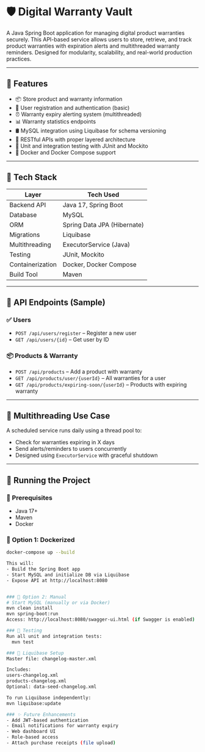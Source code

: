 # 🛡️ Digital Warranty Vault

A Java Spring Boot application for managing digital product warranties securely. This API-based service allows users to store, retrieve, and track product warranties with expiration alerts and multithreaded warranty reminders. Designed for modularity, scalability, and real-world production practices.

---

## 🧠 Features

- 📦 Store product and warranty information
- 👤 User registration and authentication (basic)
- ⏰ Warranty expiry alerting system (multithreaded)
- 📊 Warranty statistics endpoints
- 🛢️ MySQL integration using Liquibase for schema versioning
- 🚀 RESTful APIs with proper layered architecture
- 🧪 Unit and integration testing with JUnit and Mockito
- 🐳 Docker and Docker Compose support

---

## 🔧 Tech Stack

| Layer        | Tech Used                       |
|--------------|---------------------------------|
| Backend API  | Java 17, Spring Boot            |
| Database     | MySQL                           |
| ORM          | Spring Data JPA (Hibernate)     |
| Migrations   | Liquibase                       |
| Multithreading | ExecutorService (Java)       |
| Testing      | JUnit, Mockito                  |
| Containerization | Docker, Docker Compose     |
| Build Tool   | Maven                           |

---

## 🧪 API Endpoints (Sample)

### ✅ Users

- `POST /api/users/register` – Register a new user
- `GET /api/users/{id}` – Get user by ID

### 📦 Products & Warranty

- `POST /api/products` – Add a product with warranty
- `GET /api/products/user/{userId}` – All warranties for a user
- `GET /api/products/expiring-soon/{userId}` – Products with expiring warranty

---

## 🧠 Multithreading Use Case

A scheduled service runs daily using a thread pool to:
- Check for warranties expiring in X days
- Send alerts/reminders to users concurrently
- Designed using `ExecutorService` with graceful shutdown

---

## 🚀 Running the Project

### 📌 Prerequisites

- Java 17+
- Maven
- Docker

### 🐳 Option 1: Dockerized

```bash
docker-compose up --build

This will:
- Build the Spring Boot app
- Start MySQL and initialize DB via Liquibase
- Expose API at http://localhost:8080


### 🔧 Option 2: Manual
# Start MySQL (manually or via Docker)
mvn clean install
mvn spring-boot:run
Access: http://localhost:8080/swagger-ui.html (if Swagger is enabled)

### 🧪 Testing
Run all unit and integration tests:
  mvn test

### 📂 Liquibase Setup
Master file: changelog-master.xml

Includes:
users-changelog.xml
products-changelog.xml
Optional: data-seed-changelog.xml

To run Liquibase independently:
mvn liquibase:update

### ✨ Future Enhancements
- Add JWT-based authentication
- Email notifications for warranty expiry
- Web dashboard UI
- Role-based access
- Attach purchase receipts (file upload)
